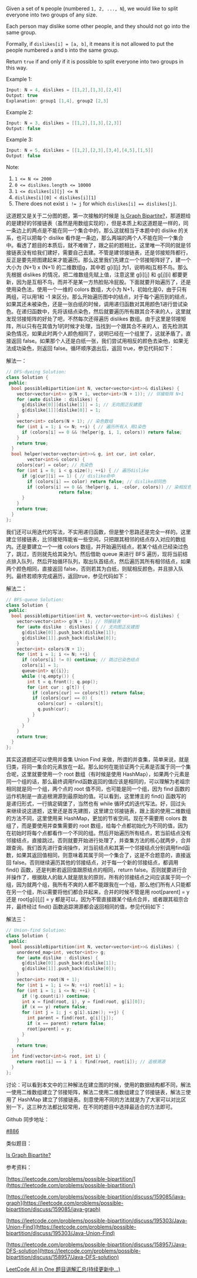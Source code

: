 Given a set of `N` people (numbered `1, 2, ..., N`), we would like to split everyone into two groups of any size.

Each person may dislike some other people, and they should not go into the same group.

Formally, if `dislikes[i] = [a, b]`, it means it is not allowed to put the people numbered `a` and `b` into the same group.

Return `true` if and only if it is possible to split everyone into two groups in this way.

Example 1:

```cpp
Input: N = 4, dislikes = [[1,2],[1,3],[2,4]]
Output: true
Explanation: group1 [1,4], group2 [2,3]
```

Example 2:

```cpp
Input: N = 3, dislikes = [[1,2],[1,3],[2,3]]
Output: false
```

Example 3:

```cpp
Input: N = 5, dislikes = [[1,2],[2,3],[3,4],[4,5],[1,5]]
Output: false
```

Note:

1. `1 <= N <= 2000`
1. `0 <= dislikes.length <= 10000`
1. `1 <= dislikes[i][j] <= N`
1. `dislikes[i][0] < dislikes[i][1]`
1. There does not exist `i != j` for which `dislikes[i] == dislikes[j]`.

这道题又是关于二分图的题，第一次接触的时候是 [Is Graph Bipartite?](http://www.cnblogs.com/grandyang/p/8519566.html)，那道题给的是建好的邻接链表（虽然是用数组实现的），但是本质上和这道题是一样的，同一条边上的两点是不能在同一个集合中的，那么这就相当于本题中的 dislike 的关系，也可以把每个 dislike 看作是一条边，那么两端的两个人不能在同一个集合中。看透了题目的本质后，就不难做了，跟之前的题相比，这里唯一不同的就是邻接链表没有给我们建好，需要自己去建。不管是建邻接链表，还是邻接矩阵都行，反正是要先把图建起来才能遍历。那么这里我们先建立一个邻接矩阵好了，建一个大小为 (N+1) x (N+1) 的二维数组g，其中若 g\[i\]\[j\] 为1，说明i和j互相不鸟。那么先根据 dislikes 的情况，把二维数组先赋上值，注意这里 g\[i\]\[j\] 和 g\[j\]\[i\] 都要更新，因为是互相不鸟，而并不是某一方热脸贴冷屁股。下面就要开始遍历了，还是使用染色法，使用一个一维的 colors 数组，大小为 N+1，初始化是0，由于只有两组，可以用1和 -1 来区分。那么开始遍历图中的结点，对于每个遍历到的结点，如果其还未被染色，还是一张白纸的时候，调用递归函数对其用颜色1进行尝试染色。在递归函数中，先将该结点染色，然后就要遍历所有跟其合不来的人，这里就发现邻接矩阵的好处了吧，不然每次还得遍历 dislikes 数组。由于这里是邻接矩阵，所以只有在其值为1的时候才处理，当找到一个跟其合不来的人，首先检测其染色情况，如果此时两个人颜色相同了，说明已经在一个组里了，这就矛盾了，直接返回 false。如果那个人还是白纸一张，我们尝试用相反的颜色去染他，如果无法成功染色，则返回 false。循环顺序退出后，返回 true，参见代码如下：

解法一：

```cpp
// DFS-dyeing Solution:
class Solution {
 public:
  bool possibleBipartition(int N, vector<vector<int>>& dislikes) {
    vector<vector<int>> g(N + 1, vector<int>(N + 1)); // 邻接矩阵 N+1
    for (auto dislike : dislikes) {
      g[dislike[0]][dislike[1]] = 1; // 无向图正反建图
      g[dislike[1]][dislike[0]] = 1;
    }
    vector<int> colors(N + 1); // 染色数组
    for (int i = 1; i <= N; ++i) { // 遍历所有人 用1染色
      if (colors[i] == 0 && !helper(g, i, 1, colors)) return false;
    }
    return true;
  }
  bool helper(vector<vector<int>>& g, int cur, int color,
		vector<int>& colors) {
    colors[cur] = color; // 先染色
    for (int i = 0; i < g.size(); ++i) { // 遍历dislike
      if (g[cur][i] == 1) { // dislike命中
        if (colors[i] == color) return false; // dislike却同色
        if (colors[i] == 0 && !helper(g, i, -color, colors)) // 染相反色
					return false;
      }
    }
    return true;
  }
};
```

我们还可以用迭代的写法，不实用递归函数，但是整个思路还是完全一样的。这里建立邻接链表，比邻接矩阵能省一些空间，只把跟其相邻的结点存入对应的数组内。还是要建立一个一维 colors 数组，并开始遍历结点，若某个结点已经染过色了，跳过，否则就先给其染为1。然后借助 queue 来进行 BFS 遍历，现将当前结点排入队列，然后开始循环队列，取出队首结点，然后遍历其所有相邻结点，如果两个颜色相同，直接返回 false，否则若其为白纸，则赋相反颜色，并且排入队列。最终若顺序完成遍历，返回true，参见代码如下：

解法二：

```cpp
// BFS-queue Solution:
class Solution {
 public:
  bool possibleBipartition(int N, vector<vector<int>>& dislikes) {
    vector<vector<int>> g(N + 1); // 邻接链表
    for (auto dislike : dislikes) { // 无向图正反建图
      g[dislike[0]].push_back(dislike[1]);
      g[dislike[1]].push_back(dislike[0]);
    }
    vector<int> colors(N + 1);
    for (int i = 1; i <= N; ++i) {
      if (colors[i] != 0) continue; // 跳过已染色结点
      colors[i] = 1;
      queue<int> q{{i}};
      while (!q.empty()) {
        int t = q.front(); q.pop();
        for (int cur : g[t]) {
          if (colors[cur] == colors[t]) return false;
          if (colors[cur] == 0) {
            colors[cur] = -colors[t];
            q.push(cur);
          }
        }
      }
    }
    return true;
  }
};
```

其实这道题还可以使用并查集 Union Find 来做，所谓的并查集，简单来说，就是归类，将同一集合的元素放在一起。那么如何在能验证两个元素是否属于同一个集合呢，这里就要使用一个 root 数组（有时候是使用 HashMap），如果两个元素是同一个组的话，那么最终调用find函数返回的值应该是相同的，可以理解为老祖宗相同就是同一个组，两个点的 root 值不同，也可能是同一个组，因为 find 函数的运作机制是一直追根溯源到最原始的值。可以看到，这里博主的 find() 函数写的是递归形式，一行搞定碉堡了，当然也有 while 循环式的迭代写法。好，回过头来继续说这道题，这里还是首先建图，这里建立邻接链表，跟上面的使用二维数组的方法不同，这里使用来 HashMap，更加的节省空间。现在不需要用 colors 数组了，而是要使用并查集需要的 root 数组，给每个点都初始化为不同的值，因为在初始时将每个点都看作一个不同的组。然后开始遍历所有结点，若当前结点没有邻接结点，直接跳过。否则就要开始进行处理了，并查集方法的核心就两步，合并跟查询。我们首先进行查询操作，对当前结点和其第一个邻接结点分别调用find函数，如果其返回值相同，则意味着其属于同一个集合了，这是不合题意的，直接返回 false。否则继续遍历其他的邻接结点，对于每一个新的邻接结点，都调用 find() 函数，还是判断若返回值跟原结点的相同，return false。否则就要进行合并操作了，根据敌人的敌人就是朋友的原则，所有的邻接结点之间应该属于同一个组，因为就两个组，我所有不爽的人都不能跟我在一个组，那么他们所有人只能都在另一个组，所以需要将他们都合并起来，合并的时候不管是用 root\[parent\] = y 还是 root\[g\[i\]\[j\]\] = y 都是可以，因为不管直接跟某个结点合并，或者跟其祖宗合并，最终经过 find() 函数追踪溯源都会返回相同的值，参见代码如下：

解法三：

```cpp
// Union-find Solution:
class Solution {
 public:
  bool possibleBipartition(int N, vector<vector<int>>& dislikes) {
    unordered_map<int, vector<int>> g;
    for (auto dislike : dislikes) {
      g[dislike[0]].push_back(dislike[1]);
      g[dislike[1]].push_back(dislike[0]);
    }
    vector<int> root(N + 1);
    for (int i = 1; i <= N; ++i) root[i] = i;
    for (int i = 1; i <= N; ++i) {
      if (!g.count(i)) continue;
      int x = find(root, i), y = find(root, g[i][0]);
      if (x == y) return false;
      for (int j = 1; j < g[i].size(); ++j) {
        int parent = find(root, g[i][j]);
        if (x == parent) return false;
        root[parent] = y;
      }
    }
    return true;
  }
  int find(vector<int>& root, int i) {
    return root[i] == i ? i : find(root, root[i]); // 追根溯源
  }
};
```

讨论：可以看到本文中的三种解法在建立图的时候，使用的数据结构都不同，解法一使用二维数组建立了邻接矩阵，解法二使用二维数组建立了邻接链表，解法三使用了 HashMap 建立了邻接链表。刻意使用不同的方法就是为了大家可以对比区别一下，这三种方法都比较常用，在不同的题目中选择最适合的方法即可。

Github 同步地址：

[#886](https://github.com/grandyang/leetcode/issues/886)

类似题目：

[Is Graph Bipartite?](http://www.cnblogs.com/grandyang/p/8519566.html)

参考资料：

[https://leetcode.com/problems/possible-bipartition/](https://leetcode.com/problems/possible-bipartition/)

[https://leetcode.com/problems/possible-bipartition/discuss/159085/java-graph](https://leetcode.com/problems/possible-bipartition/discuss/159085/java-graph)

[https://leetcode.com/problems/possible-bipartition/discuss/195303/Java-Union-Find](https://leetcode.com/problems/possible-bipartition/discuss/195303/Java-Union-Find)

[https://leetcode.com/problems/possible-bipartition/discuss/158957/Java-DFS-solution](https://leetcode.com/problems/possible-bipartition/discuss/158957/Java-DFS-solution)

[LeetCode All in One 题目讲解汇总(持续更新中...)](http://www.cnblogs.com/grandyang/p/4606334.html)
